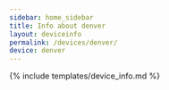 ```yaml
---
sidebar: home_sidebar
title: Info about denver
layout: deviceinfo
permalink: /devices/denver/
device: denver
---
```

{% include templates/device_info.md %}
